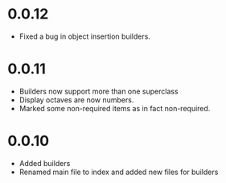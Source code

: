 # 0.0.12

 - Fixed a bug in object insertion builders.

# 0.0.11

 - Builders now support more than one superclass
 - Display octaves are now numbers.
 - Marked some non-required items as in fact non-required.

# 0.0.10

 - Added builders
 - Renamed main file to index and added new files for builders

